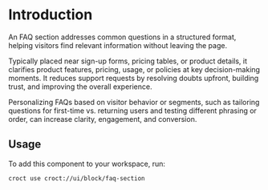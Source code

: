 # Introduction

An FAQ section addresses common questions in a structured format, helping visitors find relevant information without
leaving the page.

Typically placed near sign-up forms, pricing tables, or product details, it clarifies product features, pricing, usage,
or policies at key decision-making moments. It reduces support requests by resolving doubts upfront, building trust,
and improving the overall experience.

Personalizing FAQs based on visitor behavior or segments, such as tailoring questions for first-time vs. returning users
and testing different phrasing or order, can increase clarity, engagement, and conversion.

## Usage

To add this component to your workspace, run:

```croct-cmd
croct use croct://ui/block/faq-section
```
